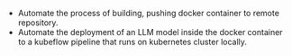 - Automate the process of building, pushing docker container to remote repository.
- Automate the deployment of an LLM model inside the docker container to a kubeflow pipeline that runs on kubernetes cluster locally.
